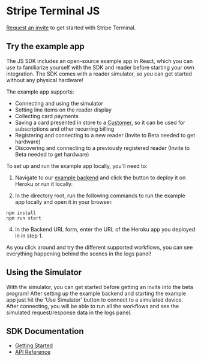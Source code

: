# Stripe Terminal JS

[Request an invite](https://stripe.com/terminal#request-invite) to get started with Stripe Terminal.

## Try the example app
The JS SDK includes an open-source example app in React, which you can use to familiarize yourself with the SDK and reader before starting your own integration. The SDK comes with a reader simulator, so you can get started without any physical hardware!

The example app supports:
- Connecting and using the simulator
- Setting line items on the reader display
- Collecting card payments
- Saving a card presented in store to a [Customer](https://stripe.com/docs/api/customers), so it can be used for subscriptions and other recurring billing
- Registering and connecting to a new reader (Invite to Beta needed to get hardware)
- Discovering and connecting to a previously registered reader (Invite to Beta needed to get hardware)

To set up and run the example app locally, you'll need to:
1. Navigate to our [example backend](https://github.com/stripe/example-terminal-backend) and click the button to deploy it on Heroku or run it locally.

2. In the directory root, run the following commands to run the example app locally and open it in your browser.
```
npm install
npm run start
```

4. In the Backend URL form, enter the URL of the Heroku app you deployed in in step 1.

As you click around and try the different supported workflows, you can see everything happening behind the scenes in the logs panel!

## Using the Simulator
With the simulator, you can get started before getting an invite into the beta program!
After setting up the example backend and starting the example app just hit the 'Use Simulator' button to connect to a simulated device.
After connecting, you will be able to run all the workflows and see the simulated request/response data in the logs panel.

## SDK Documentation
- [Getting Started](https://stripe.com/docs/terminal/js)
- [API Reference](https://stripe.com/docs/terminal/js/reference)

